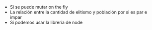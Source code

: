 - Si se puede mutar on the fly
- La relación entre la cantidad de elitismo y población por si es par e impar
- Si podemos usar la librería de node
